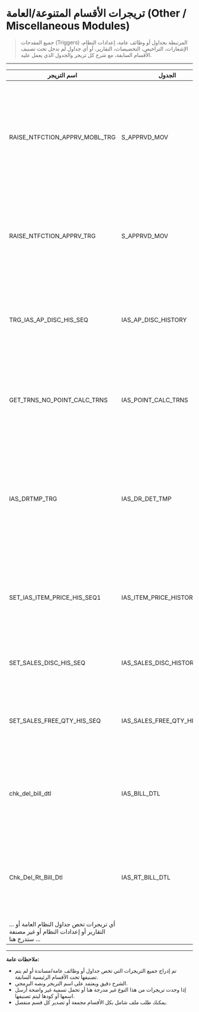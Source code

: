 # تريجرات الأقسام المتنوعة/العامة (Other / Miscellaneous Modules)

> جميع المقدحات (Triggers) المرتبطة بجداول أو وظائف عامة، إعدادات النظام، الإشعارات، التراخيص، التخصيصات، التقارير، أو أي جداول لم تدخل تحت تصنيف الأقسام السابقة، مع شرح كل تريجر والجدول الذي يعمل عليه.

---

| اسم التريجر | الجدول | شرح الوظيفة |
|-------------|--------|-------------|
| RAISE_NTFCTION_APPRV_MOBL_TRG | S_APPRVD_MOV | عند إضافة موافقة جديدة (Approval) من نوع معين، يرسل إشعارًا عبر الجوال للمستخدمين المعنيين بالموافقة باستخدام باقة الإشعارات، ويربط ذلك بحسابات الأجهزة المحمولة. |
| RAISE_NTFCTION_APPRV_TRG | S_APPRVD_MOV | عند تحديث حالة الموافقة (APPRVD)، يرسل إشعارًا عبر الجوال (Push Notification) للمستخدمين المعنيين بالموافقة أو التصعيد. |
| TRG_IAS_AP_DISC_HIS_SEQ | IAS_AP_DISC_HISTORY | يولد رقم تسلسلي تلقائي لسجلات تاريخ الخصومات على المشتريات (Accounts Payable Discounts History). |
| GET_TRNS_NO_POINT_CALC_TRNS | IAS_POINT_CALC_TRNS | يولد رقم تسلسلي تلقائي (Transaction Number) لجدول احتساب النقاط (نقاط الولاء أو المكافآت). |
| IAS_DRTMP_TRG | IAS_DR_DET_TMP | عند تحديث جدول تفاصيل سندات القبض المؤقتة، ينقل الفروقات المالية إلى جدول مدفوعات القبض المؤقتة (Temp Payments) مع كافة التفاصيل، ويمنع تجاهل أي حركة مالية غير مرصودة. |
| SET_IAS_ITEM_PRICE_HIS_SEQ1 | IAS_ITEM_PRICE_HISTORY | يولد رقم تسلسلي تلقائي عند إضافة سجل جديد لسعر صنف (Sequence Generator)، لضمان عدم تكرار الأرقام. |
| SET_SALES_DISC_HIS_SEQ | IAS_SALES_DISC_HISTORY | يولد رقم تسلسلي تلقائي عند إضافة سجل جديد لتاريخ خصومات المبيعات. |
| SET_SALES_FREE_QTY_HIS_SEQ | IAS_SALES_FREE_QTY_HISTORY | يولد رقم تسلسلي تلقائي عند إضافة سجل جديد لتاريخ كميات المبيعات المجانية. |
| chk_del_bill_dtl | IAS_BILL_DTL | عند محاولة حذف سطر فاتورة بيع، يتحقق من وجود حركات صنف مرتبطة في جدول الحركات المخزنية ويمنع الحذف إذا وجد ارتباط. |
| Chk_Del_Rt_Bill_Dtl | IAS_RT_BILL_DTL | عند محاولة حذف سطر فاتورة مرتجع، يتحقق من وجود حركات صنف مرتبطة في جدول الحركات المخزنية ويمنع الحذف إذا وجد ارتباط. |
| ... أي تريجرات تخص جداول النظام العامة أو التقارير أو إعدادات النظام أو غير مصنفة ستدرج هنا ... |

---

**ملاحظات عامة:**
- تم إدراج جميع التريجرات التي تخص جداول أو وظائف عامة/مساندة أو لم يتم تصنيفها تحت الأقسام الرئيسية السابقة.
- الشرح دقيق ويعتمد على اسم التريجر ونصه البرمجي.
- إذا وجدت تريجرات من هذا النوع غير مدرجة هنا أو تحمل تسمية غير واضحة أرسل اسمها أو كودها ليتم تصنيفها.
- يمكنك طلب ملف شامل بكل الأقسام مجمعة أو تصدير كل قسم منفصل.
